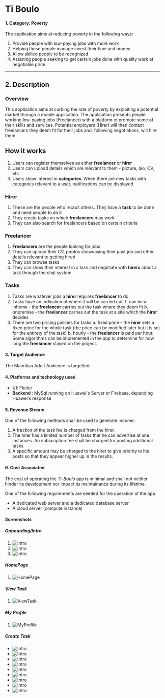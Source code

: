 # Ti Boulo

#### 1. Category: Poverty

The application aims at reducing poverty in the following ways:

1. Provide people with low-paying jobs with more work
2. Helping these people manage invest their time and money
3. Allow skilled people to be recognized
4. Assisting people seeking to get certain jobs done with quality work at negotiable price

---

## 2. Description

### Overview

This application aims at curbing the rate of poverty by exploiting a potential market through a mobile application. The application presents people working low-paying jobs (Freelancer) with a platform to promote some of their skills and services. Potential employers (Hirer) will then contact freelancers they deem fit for their jobs and, following negotiations, will hire them.

## How it works

1. Users can register themselves as either **freelancer** or **hirer**
2. Users can upload details which are relevant to them - picture, bio, CV, etc
3. Users show interest in **categories**. When there are new tasks with categories relevant to a user, notifications can be displayed

### Hirer

1. These are the people who recruit others. They have a **task** to be done and need people to do it
2. They create tasks on which **freelancers** may work
3. They can also search for freelancers based on certain criteria

### Freelancer

1. **Freelancers** are the people looking for jobs
2. They can upload their CV, photos showcasing their past job and other details relevant to getting hired
3. They can browse tasks
4. They can show their interest in a task and negotiate with **hirers** about a task through the chat system

### Tasks

1. Tasks are whatever jobs a **hirer** requires **freelancer** to do
2. Tasks have an indication of where it will be carried out. It can be
a. inhome - the **freelancer** carries out the task where they deem fit
b. onpremise - the **freelancer** carries out the task at a site which the **hirer** decides
3. There are two pricing policies for tasks
a. fixed price - the **hirer** sets a fixed price for the whole task (the price can be modified later but it is set for the entirety of the task)
b. hourly - the **freelancer** is paid per hour. Some algorithms can be implemented in the app to determine for how long the **freelancer** stayed on the project.

#### 3. Target Audience

The Mauritian Adult Audience is  targetted.

#### 4. Platforms and technology used

 - **UI**: Flutter
 - **Backend** : MySql running on Huawei's Server or Firebase, depending Huawei's response

#### 5. Revenue Stream

One of the following methods shall be used to generate income:
1. A fraction of the task fee is charged from the hirer.
2. The hirer has a limited number of tasks that he can advertise at one instances. An subscription fee shall be charged for posting additional tasks.
3. A specific amount may be charged to the hirer to give priority to his posts so that they appear higher up in the results.

#### 6. Cost Associated

The cost of operating the _Ti-Boulo_ app is minimal and shall not neither hinder its development nor impact its maintainance during its lifetime.

One of the following requirements are needed for the operation of the app:
 
 - A dedicated web server and a dedicated database server
 -  A cloud server (compute instance)

#### Screenshots

##### Onboarding/Intro

1. ![Intro](Screenshots/Intro1.jpg)
2. ![Intro](Screenshots/Intro2.jpg)
3. ![Intro](Screenshots/Intro3.jpg)

##### HomePage

1. ![HomePage](Screenshots/HomePage.jpg)

##### View Task

1. ![ViewTask](Screenshots/ViewTask.jpg)

##### My Profile

1. ![MyProfile](Screenshots/MyProfile.jpg)

##### Create Task

* ![Intro](Screenshots/CreateTask-Details.jpg)
* ![Intro](Screenshots/CreateTask-Categories.jpg)
* ![Intro](Screenshots/CreateTask-Categories1.jpg)
* ![Intro](Screenshots/CreateTask-Date.jpg)
* ![Intro](Screenshots/CreateTask-DateChoosing.jpg)
* ![Intro](Screenshots/CreateTask-DateSelected.jpg)
* ![Intro](Screenshots/CreateTask-Location.jpg)
* ![Intro](Screenshots/CreateTask-LocationChoosing.jpg)
* ![Intro](Screenshots/CreateTask-LocationSelected.jpg)
